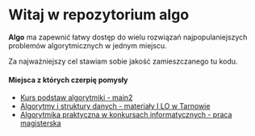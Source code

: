 # Witaj w repozytorium algo

**Algo** ma zapewnić łatwy dostęp do wielu rozwiązań najpopulaniejszych problemów algorytmicznych w jednym miejscu.

Za najważniejszy cel stawiam sobie jakość zamieszczanego tu kodu.

#### Miejsca z których czerpię pomysły

- [Kurs podstaw algorytmiki - main2](http://main2.edu.pl/main2/courses/show/7/)
- [Algorytmy i struktury danych - materiały I LO w Tarnowie](http://eduinf.waw.pl/inf/alg/001_search/index.php)
- [Algorytmika praktyczna w konkursach informatycznych - praca magisterska](http://www-users.mat.umk.pl/~stencel/acm/algorytmika_praktyczna.pdf)

